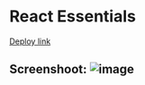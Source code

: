 # React Essentials

[Deploy link](https://mariamkochadze.github.io/React-essentials/dist/index.html)

## Screenshoot: ![image](https://github.com/MariamKochadze/React-essentials/assets/126329090/71e50088-369e-4913-b627-f66b5239c565)

